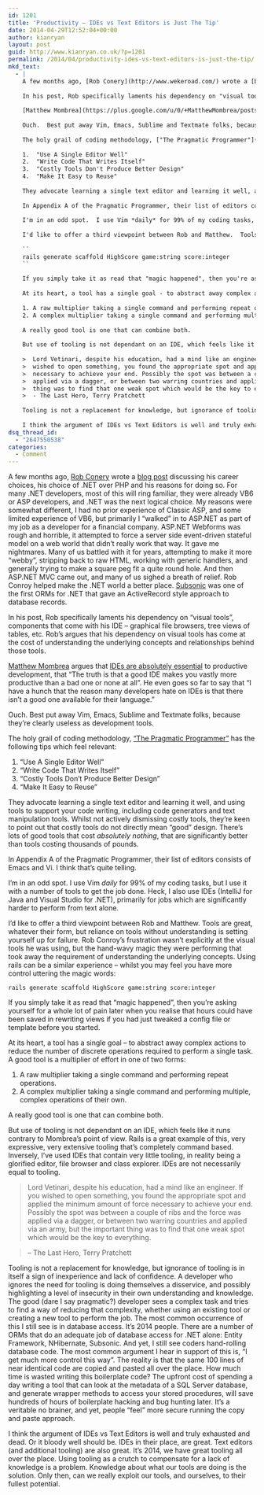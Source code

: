 ```yaml
---
id: 1201
title: 'Productivity – IDEs vs Text Editors is Just The Tip'
date: 2014-04-29T12:52:04+00:00
author: kianryan
layout: post
guid: http://www.kianryan.co.uk/?p=1201
permalink: /2014/04/productivity-ides-vs-text-editors-is-just-the-tip/
mkd_text:
  - |
    A few months ago, [Rob Conery](http://www.wekeroad.com/) wrote a [blog post](http://www.subsonicproject.com/) discussing his career choices, his choice of .NET over PHP and his reasons for doing so.  For many .NET developers, most of this will ring familiar, they were already VB6 or ASP developers, and .NET was the next logical choice.  My reasons were somewhat different, I had no prior experience of Classic ASP, and some limited experience of VB6, but primarily I "walked" in to ASP.NET as part of my job as a developer for a financial company.  ASP.NET Webforms was rough and horrible, it attempted to force a server side event-driven stateful model on a web world that didn't really work that way.  It gave me nightmares.  Many of us battled with it for years, attempting to make it more "webby", stripping back to raw HTML, working with generic handlers, and generally trying to make a square peg fit a quite round hole.  And then ASP.NET MVC came out, and many of us sighed a breath of relief. Rob Conroy helped make the .NET world a better place.  [Subsonic](http://www.subsonicproject.com/) was one of the first ORMs for .NET that gave an ActiveRecord style approach to database records.
    
    In his post, Rob specifically laments his dependency on "visual tools", components that come with his IDE - graphical file browsers, tree views of tables, etc.  Rob's argues that his dependency on visual tools has come at the cost of understanding the underlying concepts and relationships behind those tools.
    
    [Matthew Mombrea](https://plus.google.com/u/0/+MatthewMombrea/posts) argues that [IDEs are absolutely essential](http://www.itworld.com/development/406451/does-relying-ide-development-make-you-bad-programmer) to productive development, that "The truth is that a good IDE makes you vastly more productive than a bad one or none at all".  He even goes so far to say that "I have a hunch that the reason many developers hate on IDEs is that there isn't a good one available for their language."
    
    Ouch.  Best put away Vim, Emacs, Sublime and Textmate folks, because they're clearly useless as development tools.
    
    The holy grail of coding methodology, ["The Pragmatic Programmer"](http://pragprog.com/the-pragmatic-programmer/extracts/tips) has the following tips which feel relevant:
    
    1.  "Use A Single Editor Well"
    2.  "Write Code That Writes Itself"
    3.  "Costly Tools Don't Produce Better Design"
    4.  "Make It Easy to Reuse"
    
    They advocate learning a single text editor and learning it well, and using tools to support your code writing, including code generators and text manipulation tools.  Whilst not actively dismissing costly tools, they're keen to point out that costly tools do not directly mean "good" design.  There's lots of good tools that cost *absolutely nothing*, that are significantly better than tools costing thousands of pounds.
    
    In Appendix A of the Pragmatic Programmer, their list of editors consists of Emacs and Vi.  I think that's quite telling.
    
    I'm in an odd spot.  I use Vim *daily* for 99% of my coding tasks, but I use it with a number of tools to get the job done.  Heck, I also use IDEs (IntelliJ for Java and Visual Studio for .NET), primarily for jobs which are significantly harder to perform from text alone.
    
    I'd like to offer a third viewpoint between Rob and Matthew.  Tools are great, whatever their form, but reliance on tools without understanding is setting yourself up for failure.  Rob Conroy's frustration wasn't explicitly at the visual tools he was using, but the hand-wavy magic they were performing that took away the requirement of understanding the underlying concepts.  Using rails can be a similar experience - whilst you may feel you have more control uttering the magic words:
    
    ``
    rails generate scaffold HighScore game:string score:integer
    ``
    
    If you simply take it as read that "magic happened", then you're asking yourself for a whole lot of pain later when you realise that hours could have been saved in rewriting views if you had just tweaked a config file or template before you started.
    
    At its heart, a tool has a single goal - to abstract away complex actions to reduce the number of discrete operations required to perform a single task.  A good tool is a multiplier of effort in one of two forms:
    
    1. A raw multiplier taking a single command and performing repeat operations.
    2. A complex multiplier taking a single command and performing multiple, complex operations of their own.
    
    A really good tool is one that can combine both.
    
    But use of tooling is not dependant on an IDE, which feels like it runs contrary to Mombrea's point of view.  Rails is a great example of this, very expressive, very extensive tooling that's completely command based.  Inversely, I've used IDEs that contain very little tooling, in reality being a glorified editor, file browser and class explorer.  IDEs are not necessarily equal to tooling.
    
    >  Lord Vetinari, despite his education, had a mind like an engineer. If you
    >  wished to open something, you found the appropriate spot and applied the minimum amount of force
    >  necessary to achieve your end. Possibly the spot was between a couple of ribs and the force was
    >  applied via a dagger, or between two warring countries and applied via an army, but the important
    >  thing was to find that one weak spot which would be the key to everything.
    >  - The Last Hero, Terry Pratchett
    
    Tooling is not a replacement for knowledge, but ignorance of tooling is in itself a sign of inexperience and lack of confidence.  A developer who ignores the need for tooling is doing themselves a disservice, and possibly highlighting a level of insecurity in their own understanding and knowledge.  The good (dare I say pragmatic?) developer sees a complex task and tries to find a way of reducing that complexity, whether using an existing tool or creating a new tool to perform the job.  The most common occurrence of this I still see is in database access.  It's 2014 people.  There are a number of ORMs that do an adequate job of database access for .NET alone: Entity Framework, NHibernate, Subsonic.  And yet, I still see coders hand-rolling database code.  The most common argument I hear in support of this is, "I get much more control this way".  The reality is that the same 100 lines of near identical code are copied and pasted all over the place.  How much time is wasted writing this boilerplate code?  The upfront cost of spending a day writing a tool that can look at the metadata of a SQL Server database, and generate wrapper methods to access your stored procedures, will save hundreds of hours of boilerplate hacking and bug hunting later.  It's a veritable no brainer, and yet, people "feel" more secure running the copy and paste approach.
    
    I think the argument of IDEs vs Text Editors is well and truly exhausted and dead.  Or it bloody well should be.  IDEs in their place, are great.  Text editors (and additional tooling) are also great.  It's 2014, we have great tooling all over the place.  Using tooling as a crutch to compensate for a lack of knowledge is a problem.  Knowledge about what our tools are doing is the solution.  Only then, can we really exploit our tools, and ourselves, to their fullest potential.
dsq_thread_id:
  - "2647550538"
categories:
  - Comment
---
```

A few months ago, [Rob Conery](http://www.wekeroad.com/) wrote a [blog post](http://www.subsonicproject.com/) discussing his career choices, his choice of .NET over PHP and his reasons for doing so. For many .NET developers, most of this will ring familiar, they were already VB6 or ASP developers, and .NET was the next logical choice. My reasons were somewhat different, I had no prior experience of Classic ASP, and some limited experience of VB6, but primarily I “walked” in to ASP.NET as part of my job as a developer for a financial company. ASP.NET Webforms was rough and horrible, it attempted to force a server side event-driven stateful model on a web world that didn’t really work that way. It gave me nightmares. Many of us battled with it for years, attempting to make it more “webby”, stripping back to raw HTML, working with generic handlers, and generally trying to make a square peg fit a quite round hole. And then ASP.NET MVC came out, and many of us sighed a breath of relief. Rob Conroy helped make the .NET world a better place. [Subsonic](http://www.subsonicproject.com/) was one of the first ORMs for .NET that gave an ActiveRecord style approach to database records.

In his post, Rob specifically laments his dependency on “visual tools”, components that come with his IDE – graphical file browsers, tree views of tables, etc. Rob’s argues that his dependency on visual tools has come at the cost of understanding the underlying concepts and relationships behind those tools.

[Matthew Mombrea](https://plus.google.com/u/0/+MatthewMombrea/posts) argues that [IDEs are absolutely essential](http://www.itworld.com/development/406451/does-relying-ide-development-make-you-bad-programmer) to productive development, that “The truth is that a good IDE makes you vastly more productive than a bad one or none at all”. He even goes so far to say that “I have a hunch that the reason many developers hate on IDEs is that there isn’t a good one available for their language.”

Ouch. Best put away Vim, Emacs, Sublime and Textmate folks, because they’re clearly useless as development tools.

The holy grail of coding methodology, [“The Pragmatic Programmer”](http://pragprog.com/the-pragmatic-programmer/extracts/tips) has the following tips which feel relevant:

  1. “Use A Single Editor Well”
  2. “Write Code That Writes Itself”
  3. “Costly Tools Don’t Produce Better Design”
  4. “Make It Easy to Reuse”

They advocate learning a single text editor and learning it well, and using tools to support your code writing, including code generators and text manipulation tools. Whilst not actively dismissing costly tools, they’re keen to point out that costly tools do not directly mean “good” design. There’s lots of good tools that cost _absolutely nothing_, that are significantly better than tools costing thousands of pounds.

In Appendix A of the Pragmatic Programmer, their list of editors consists of Emacs and Vi. I think that’s quite telling.

I’m in an odd spot. I use Vim _daily_ for 99% of my coding tasks, but I use it with a number of tools to get the job done. Heck, I also use IDEs (IntelliJ for Java and Visual Studio for .NET), primarily for jobs which are significantly harder to perform from text alone.

I’d like to offer a third viewpoint between Rob and Matthew. Tools are great, whatever their form, but reliance on tools without understanding is setting yourself up for failure. Rob Conroy’s frustration wasn’t explicitly at the visual tools he was using, but the hand-wavy magic they were performing that took away the requirement of understanding the underlying concepts. Using rails can be a similar experience – whilst you may feel you have more control uttering the magic words:

`rails generate scaffold HighScore game:string score:integer`

If you simply take it as read that “magic happened”, then you’re asking yourself for a whole lot of pain later when you realise that hours could have been saved in rewriting views if you had just tweaked a config file or template before you started.

At its heart, a tool has a single goal – to abstract away complex actions to reduce the number of discrete operations required to perform a single task. A good tool is a multiplier of effort in one of two forms:

  1. A raw multiplier taking a single command and performing repeat operations.
  2. A complex multiplier taking a single command and performing multiple, complex operations of their own.

A really good tool is one that can combine both.

But use of tooling is not dependant on an IDE, which feels like it runs contrary to Mombrea’s point of view. Rails is a great example of this, very expressive, very extensive tooling that’s completely command based. Inversely, I’ve used IDEs that contain very little tooling, in reality being a glorified editor, file browser and class explorer. IDEs are not necessarily equal to tooling.

> Lord Vetinari, despite his education, had a mind like an engineer. If you wished to open something, you found the appropriate spot and applied the minimum amount of force necessary to achieve your end. Possibly the spot was between a couple of ribs and the force was applied via a dagger, or between two warring countries and applied via an army, but the important thing was to find that one weak spot which would be the key to everything.
   
> – The Last Hero, Terry Pratchett

Tooling is not a replacement for knowledge, but ignorance of tooling is in itself a sign of inexperience and lack of confidence. A developer who ignores the need for tooling is doing themselves a disservice, and possibly highlighting a level of insecurity in their own understanding and knowledge. The good (dare I say pragmatic?) developer sees a complex task and tries to find a way of reducing that complexity, whether using an existing tool or creating a new tool to perform the job. The most common occurrence of this I still see is in database access. It’s 2014 people. There are a number of ORMs that do an adequate job of database access for .NET alone: Entity Framework, NHibernate, Subsonic. And yet, I still see coders hand-rolling database code. The most common argument I hear in support of this is, “I get much more control this way”. The reality is that the same 100 lines of near identical code are copied and pasted all over the place. How much time is wasted writing this boilerplate code? The upfront cost of spending a day writing a tool that can look at the metadata of a SQL Server database, and generate wrapper methods to access your stored procedures, will save hundreds of hours of boilerplate hacking and bug hunting later. It’s a veritable no brainer, and yet, people “feel” more secure running the copy and paste approach.

I think the argument of IDEs vs Text Editors is well and truly exhausted and dead. Or it bloody well should be. IDEs in their place, are great. Text editors (and additional tooling) are also great. It’s 2014, we have great tooling all over the place. Using tooling as a crutch to compensate for a lack of knowledge is a problem. Knowledge about what our tools are doing is the solution. Only then, can we really exploit our tools, and ourselves, to their fullest potential.